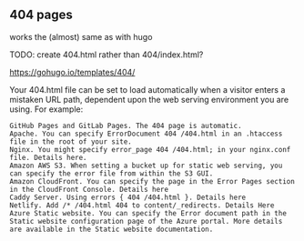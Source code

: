 ## 404 pages

works the (almost) same as with hugo

TODO: create 404.html rather than 404/index.html?

https://gohugo.io/templates/404/

Your 404.html file can be set to load automatically when a visitor enters a mistaken URL path, dependent upon the web serving environment you are using. For example:

    GitHub Pages and GitLab Pages. The 404 page is automatic.
    Apache. You can specify ErrorDocument 404 /404.html in an .htaccess file in the root of your site.
    Nginx. You might specify error_page 404 /404.html; in your nginx.conf file. Details here.
    Amazon AWS S3. When setting a bucket up for static web serving, you can specify the error file from within the S3 GUI.
    Amazon CloudFront. You can specify the page in the Error Pages section in the CloudFront Console. Details here
    Caddy Server. Using errors { 404 /404.html }. Details here
    Netlify. Add /* /404.html 404 to content/_redirects. Details Here
    Azure Static website. You can specify the Error document path in the Static website configuration page of the Azure portal. More details are available in the Static website documentation.
